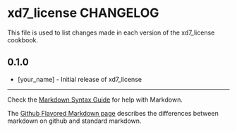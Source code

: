 xd7_license CHANGELOG
=====================

This file is used to list changes made in each version of the xd7_license cookbook.

0.1.0
-----
- [your_name] - Initial release of xd7_license

- - -
Check the [Markdown Syntax Guide](http://daringfireball.net/projects/markdown/syntax) for help with Markdown.

The [Github Flavored Markdown page](http://github.github.com/github-flavored-markdown/) describes the differences between markdown on github and standard markdown.
